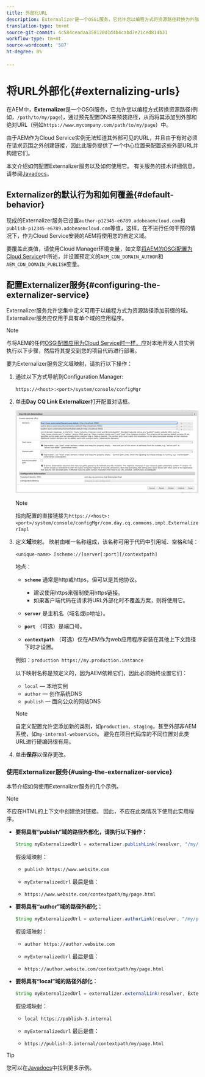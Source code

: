 ```yaml
---
title: 外部化URL
description: Externalizer是一个OSGi服务，它允许您以编程方式将资源路径转换为外部和绝对URL。
translation-type: tm+mt
source-git-commit: 4c584ceadaa358120d1d4b4cabd7e21ced814b31
workflow-type: tm+mt
source-wordcount: '587'
ht-degree: 0%

---
```



# 将URL外部化{#externalizing-urls}

在AEM中，**Externalizer**&#x200B;是一个OSGi服务，它允许您以编程方式转换资源路径(例如，`/path/to/my/page`)，通过预先配置DNS来预装路径，从而将其添加到外部和绝对URL（例如`https://www.mycompany.com/path/to/my/page`）中。

由于AEM作为Cloud Service实例无法知道其外部可见的URL，并且由于有时必须在请求范围之外创建链接，因此此服务提供了一个中心位置来配置这些外部URL并构建它们。

本文介绍如何配置Externalizer服务以及如何使用它。 有关服务的技术详细信息，请参阅[Javadocs](https://docs.adobe.com/content/help/en/experience-manager-cloud-service-javadoc/com/day/cq/commons/Externalizer.html)。

## Externalizer的默认行为和如何覆盖{#default-behavior}

现成的Externalizer服务已设置`author-p12345-e6789.adobeaemcloud.com`和`publish-p12345-e6789.adobeaemcloud.com`等值，这样，在不进行任何干预的情况下，作为Cloud Service安装的AEM将使用您的自定义域。

要覆盖此类值，请使用Cloud Manager环境变量，如文章[将AEM的OSGi配置为Cloud Service](/help/implementing/deploying/configuring-osgi.md#cloud-manager-api-format-for-setting-properties)中所述，并设置预定义的`AEM_CDN_DOMAIN_AUTHOR`和`AEM_CDN_DOMAIN_PUBLISH`变量。

## 配置Externalizer服务{#configuring-the-externalizer-service}

Externalizer服务允许您集中定义可用于以编程方式为资源路径添加前缀的域。 Externalizer服务应仅用于具有单个域的应用程序。

>[!NOTE]
>
>与将AEM的任何[OSGi配置应用为Cloud Service时一样，](/help/implementing/deploying/overview.md#osgi-configuration)应对本地开发人员实例执行以下步骤，然后将其提交到您的项目代码进行部署。

要为Externalizer服务定义域映射，请执行以下操作：

1. 通过以下方式导航到Configuration Manager:

   `https://<host>:<port>/system/console/configMgr`

1. 单击&#x200B;**Day CQ Link Externalizer**&#x200B;打开配置对话框。

   ![Externalizer OSGi配置](./assets/externalizer-osgi.png)

   >[!NOTE]
   >
   >指向配置的直接链接为`https://<host>:<port>/system/console/configMgr/com.day.cq.commons.impl.ExternalizerImpl`

1. 定义&#x200B;**域**&#x200B;映射。 映射由唯一名称组成，该名称可用于代码中引用域、空格和域：

   `<unique-name> [scheme://]server[:port][/contextpath]`

   地点：

   * **`scheme`** 通常是http或https，但可以是其他协议。

      * 建议使用https来强制使用https链接。
      * 如果客户端代码在请求将URL外部化时不覆盖方案，则将使用它。
   * **`server`** 是主机名（域名或ip地址）。
   * **`port`** （可选）是端口号。
   * **`contextpath`** （可选）仅在AEM作为web应用程序安装在其他上下文路径下时才设置。

   例如：`production https://my.production.instance`

   以下映射名称是预定义的，因为AEM依赖它们，因此必须始终设置它们：

   * `local`  — 本地实例
   * `author`  — 创作系统DNS
   * `publish`  — 面向公众的网站DNS

   >[!NOTE]
   >
   >自定义配置允许您添加新的类别，如`production`、`staging`，甚至外部非AEM系统，如`my-internal-webservice`。 避免在项目代码库的不同位置对此类URL进行硬编码很有用。

1. 单击&#x200B;**保存**&#x200B;以保存更改。

### 使用Externalizer服务{#using-the-externalizer-service}

本节介绍如何使用Externalizer服务的几个示例。

>[!NOTE]
>
>不应在HTML的上下文中创建绝对链接。 因此，不应在此类情况下使用此实用程序。

* **要将具有“publish”域的路径外部化，请执行以下操作：**

   ```java
   String myExternalizedUrl = externalizer.publishLink(resolver, "/my/page") + ".html";
   ```

   假设域映射：

   * `publish https://www.website.com`

   * `myExternalizedUrl` 最后是值：

   * `https://www.website.com/contextpath/my/page.html`

* **要将具有“author”域的路径外部化：**

   ```java
   String myExternalizedUrl = externalizer.authorLink(resolver, "/my/page") + ".html";
   ```

   假设域映射：

   * `author https://author.website.com`

   * `myExternalizedUrl` 最后是值：

   * `https://author.website.com/contextpath/my/page.html`

* **要将具有“local”域的路径外部化：**

   ```java
   String myExternalizedUrl = externalizer.externalLink(resolver, Externalizer.LOCAL, "/my/page") + ".html";
   ```

   假设域映射：

   * `local https://publish-3.internal`

   * `myExternalizedUrl` 最后是值：

   * `https://publish-3.internal/contextpath/my/page.html`

>[!TIP]
>
>您可以在[Javadocs](https://docs.adobe.com/content/help/en/experience-manager-cloud-service-javadoc/com/day/cq/commons/Externalizer.html)中找到更多示例。
